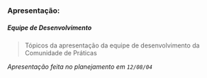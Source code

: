 ### Apresentação:
##### Equipe de Desenvolvimento

> Tópicos da apresentação da equipe de desenvolvimento da Comunidade de Práticas

*Apresentação feita no planejamento em ```12/08/04```*
